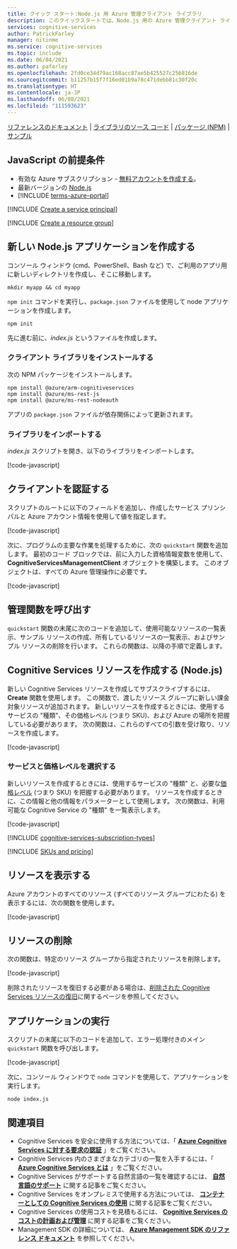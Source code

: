 ```yaml
---
title: クイック スタート:Node.js 用 Azure 管理クライアント ライブラリ
description: このクイックスタートでは、Node.js 用の Azure 管理クライアント ライブラリの使用を開始します。
services: cognitive-services
author: PatrickFarley
manager: nitinme
ms.service: cognitive-services
ms.topic: include
ms.date: 06/04/2021
ms.author: pafarley
ms.openlocfilehash: 2fd0ce34d79ac168acc87ae5b425527c256816de
ms.sourcegitcommit: b11257b15f7f16ed01b9a78c471debb81c30f20c
ms.translationtype: HT
ms.contentlocale: ja-JP
ms.lasthandoff: 06/08/2021
ms.locfileid: "111593623"
---
```

[リファレンスのドキュメント](/javascript/api/@azure/arm-cognitiveservices/) | [ライブラリのソース コード](https://github.com/Azure/azure-sdk-for-js/tree/master/sdk/cognitiveservices/arm-cognitiveservices) | [パッケージ (NPM)](https://www.npmjs.com/package/@azure/arm-cognitiveservices) | [サンプル](https://github.com/Azure/azure-sdk-for-js/tree/master/sdk/cognitiveservices/arm-cognitiveservices#sample-code)

## <a name="javascript-prerequisites"></a>JavaScript の前提条件

* 有効な Azure サブスクリプション - [無料アカウントを作成する](https://azure.microsoft.com/free/)。
* 最新バージョンの [Node.js](https://nodejs.org/)
* [!INCLUDE [terms-azure-portal](./terms-azure-portal.md)]

[!INCLUDE [Create a service principal](./create-service-principal.md)]

[!INCLUDE [Create a resource group](./create-resource-group.md)]

## <a name="create-a-new-nodejs-application"></a>新しい Node.js アプリケーションを作成する

コンソール ウィンドウ (cmd、PowerShell、Bash など) で、ご利用のアプリ用に新しいディレクトリを作成し、そこに移動します。 

```console
mkdir myapp && cd myapp
```

`npm init` コマンドを実行し、`package.json` ファイルを使用して node アプリケーションを作成します。 

```console
npm init
```

先に進む前に、_index.js_ というファイルを作成します。

### <a name="install-the-client-library"></a>クライアント ライブラリをインストールする

次の NPM パッケージをインストールします。

```console
npm install @azure/arm-cognitiveservices
npm install @azure/ms-rest-js
npm install @azure/ms-rest-nodeauth
```

アプリの `package.json` ファイルが依存関係によって更新されます。

### <a name="import-libraries"></a>ライブラリをインポートする

_index.js_ スクリプトを開き、以下のライブラリをインポートします。

[!code-javascript[](~/cognitive-services-quickstart-code/javascript/azure_management_service/create_delete_resource.js?name=snippet_imports)]

## <a name="authenticate-the-client"></a>クライアントを認証する

スクリプトのルートに以下のフィールドを追加し、作成したサービス プリンシパルと Azure アカウント情報を使用して値を指定します。

[!code-javascript[](~/cognitive-services-quickstart-code/javascript/azure_management_service/create_delete_resource.js?name=snippet_constants)]

次に、プログラムの主要な作業を処理するために、次の `quickstart` 関数を追加します。 最初のコード ブロックでは、前に入力した資格情報変数を使用して、**CognitiveServicesManagementClient** オブジェクトを構築します。 このオブジェクトは、すべての Azure 管理操作に必要です。

[!code-javascript[](~/cognitive-services-quickstart-code/javascript/azure_management_service/create_delete_resource.js?name=snippet_main_auth)]

## <a name="call-management-functions"></a>管理関数を呼び出す

`quickstart` 関数の末尾に次のコードを追加して、使用可能なリソースの一覧表示、サンプル リソースの作成、所有しているリソースの一覧表示、およびサンプル リソースの削除を行います。 これらの関数は、以降の手順で定義します。

## <a name="create-a-cognitive-services-resource-nodejs"></a>Cognitive Services リソースを作成する (Node.js)

新しい Cognitive Services リソースを作成してサブスクライブするには、**Create** 関数を使用します。 この関数で、渡したリソース グループに新しい課金対象リソースが追加されます。 新しいリソースを作成するときには、使用するサービスの "種類"、その価格レベル (つまり SKU)、および Azure の場所を把握している必要があります。 次の関数は、これらのすべての引数を受け取り、リソースを作成します。

[!code-javascript[](~/cognitive-services-quickstart-code/javascript/azure_management_service/create_delete_resource.js?name=snippet_create)]

### <a name="choose-a-service-and-pricing-tier"></a>サービスと価格レベルを選択する

新しいリソースを作成するときには、使用するサービスの "種類" と、必要な[価格レベル](https://azure.microsoft.com/pricing/details/cognitive-services/) (つまり SKU) を把握する必要があります。 リソースを作成するときに、この情報と他の情報をパラメーターとして使用します。 次の関数は、利用可能な Cognitive Service の "種類" を一覧表示します。

[!code-javascript[](~/cognitive-services-quickstart-code/javascript/azure_management_service/create_delete_resource.js?name=snippet_list_avail)]

[!INCLUDE [cognitive-services-subscription-types](../../../../includes/cognitive-services-subscription-types.md)]

[!INCLUDE [SKUs and pricing](./sku-pricing.md)]

## <a name="view-your-resources"></a>リソースを表示する

Azure アカウントのすべてのリソース (すべてのリソース グループにわたる) を表示するには、次の関数を使用します。

[!code-javascript[](~/cognitive-services-quickstart-code/javascript/azure_management_service/create_delete_resource.js?name=snippet_list)]

## <a name="delete-a-resource"></a>リソースの削除

次の関数は、特定のリソース グループから指定されたリソースを削除します。

[!code-javascript[](~/cognitive-services-quickstart-code/javascript/azure_management_service/create_delete_resource.js?name=snippet_delete)]

削除されたリソースを復旧する必要がある場合は、[削除された Cognitive Services リソースの復旧](../../manage-resources.md)に関するページを参照してください。

## <a name="run-the-application"></a>アプリケーションの実行

スクリプトの末尾に以下のコードを追加して、エラー処理付きのメイン `quickstart` 関数を呼び出します。

[!code-javascript[](~/cognitive-services-quickstart-code/javascript/azure_management_service/create_delete_resource.js?name=snippet_main)]

次に、コンソール ウィンドウで `node` コマンドを使用して、アプリケーションを実行します。

```console
node index.js
```

## <a name="see-also"></a>関連項目

* Cognitive Services を安全に使用する方法については、「 **[Azure Cognitive Services に対する要求の認証](../../authentication.md)** 」をご覧ください。
* Cognitive Services 内のさまざまなカテゴリの一覧を入手するには、「 **[Azure Cognitive Services とは](../../what-are-cognitive-services.md)** 」をご覧ください。
* Cognitive Services がサポートする自然言語の一覧を確認するには、 **[自然言語のサポート](../../language-support.md)** に関する記事をご覧ください。
* Cognitive Services をオンプレミスで使用する方法については、 **[コンテナーとしての Cognitive Services の使用](../../cognitive-services-container-support.md)** に関する記事をご覧ください。
* Cognitive Services の使用コストを見積もるには、 **[Cognitive Services のコストの計画および管理](../../plan-manage-costs.md)** に関する記事をご覧ください。
* Management SDK の詳細については、 **[Azure Management SDK のリファレンス ドキュメント](/javascript/api/@azure/arm-cognitiveservices/)** を参照してください。
